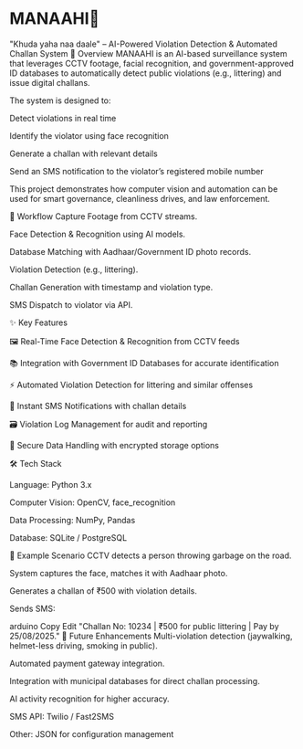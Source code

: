 # MANAAHI🚫
"Khuda yaha naa daale" – AI-Powered Violation Detection & Automated Challan System
📖 Overview
MANAAHI is an AI-based surveillance system that leverages CCTV footage, facial recognition, and government-approved ID databases to automatically detect public violations (e.g., littering) and issue digital challans.

The system is designed to:

Detect violations in real time

Identify the violator using face recognition

Generate a challan with relevant details

Send an SMS notification to the violator’s registered mobile number

This project demonstrates how computer vision and automation can be used for smart governance, cleanliness drives, and law enforcement.

🔄 Workflow
Capture Footage from CCTV streams.

Face Detection & Recognition using AI models.

Database Matching with Aadhaar/Government ID photo records.

Violation Detection (e.g., littering).

Challan Generation with timestamp and violation type.

SMS Dispatch to violator via API.

✨ Key Features

🖼 Real-Time Face Detection & Recognition from CCTV feeds

📚 Integration with Government ID Databases for accurate identification

⚡ Automated Violation Detection for littering and similar offenses

📩 Instant SMS Notifications with challan details

🗃 Violation Log Management for audit and reporting

🔐 Secure Data Handling with encrypted storage options

🛠 Tech Stack

Language: Python 3.x

Computer Vision: OpenCV, face_recognition

Data Processing: NumPy, Pandas

Database: SQLite / PostgreSQL

📌 Example Scenario
CCTV detects a person throwing garbage on the road.

System captures the face, matches it with Aadhaar photo.

Generates a challan of ₹500 with violation details.

Sends SMS:

arduino
Copy
Edit
"Challan No: 10234 | ₹500 for public littering | Pay by 25/08/2025."
🔮 Future Enhancements
Multi-violation detection (jaywalking, helmet-less driving, smoking in public).

Automated payment gateway integration.

Integration with municipal databases for direct challan processing.

AI activity recognition for higher accuracy.



SMS API: Twilio / Fast2SMS

Other: JSON for configuration management
